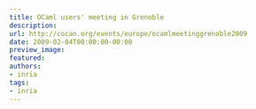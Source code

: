 ```yaml
---
title: OCaml users' meeting in Grenoble
description:
url: http://cocan.org/events/europe/ocamlmeetinggrenoble2009
date: 2009-02-04T00:00:00-00:00
preview_image:
featured:
authors:
- inria
tags:
- inria
---
```



